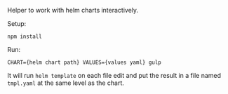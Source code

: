 

Helper to work with helm charts interactively.

Setup:
```
npm install
```

Run:
```
CHART={helm chart path} VALUES={values yaml} gulp
```

It will run `helm template` on each file edit and put the result in a file named `tmpl.yaml` at the same level as the chart.

